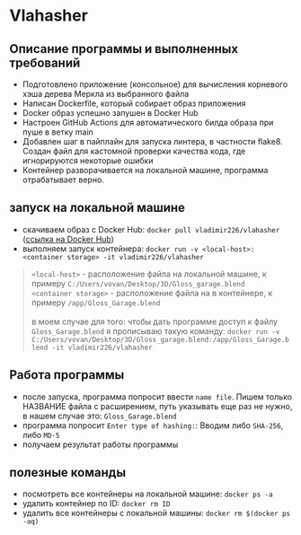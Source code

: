 # Vlahasher
## Описание программы и выполненных требований
- Подготовлено приложение (консольное) для вычисления корневого хэша дерева Меркла из выбранного файла
- Написан Dockerfile, который собирает образ приложения 
- Docker образ успешно запушен в Docker Hub
- Настроен GitHub Actions для автоматического билда образа при пуше в ветку main
- Добавлен шаг в пайплайн для запуска линтера, в частности flake8. Создан файл для кастомной проверки качества кода, где игнорируются некоторые ошибки
- Контейнер разворачивается на локальной машине, программа отрабатывает верно.

## запуск на локальной машине

- скачиваем образ с Docker Hub: ```docker pull vladimir226/vlahasher``` ([ссылка на Docker Hub](https://hub.docker.com/r/vladimir226/vlahasher))
- выполняем запуск контейнера: ```docker run -v <local-host>:<container storage> -it vladimir226/vlahasher``` 
 > ```<local-host>``` - расположение файла на локальной машине, к примеру  ```C:/Users/vovan/Desktop/3D/Gloss_garage.blend``` <br />
 > ```<container storage>``` - расположение файла на в контейнере, к примеру  ```/app/Gloss_Garage.blend``` <br /> <br />
 в моем случае для того: чтобы дать программе доступ к файлу ```Gloss_Garage.blend``` я прописываю такую команду: ```docker run -v C:/Users/vovan/Desktop/3D/Gloss_garage.blend:/app/Gloss_Garage.blend -it vladimir226/vlahasher```
## Работа программы
- после запуска, программа попросит ввести ```name file```. Пишем только НАЗВАНИЕ файла с расширением, путь указывать еще раз не нужно, в нашем случае это: ```Gloss_Garage.blend```
- программа попросит ```Enter type of hashing:```: Вводим либо ```SHA-256```, либо ```MD-5```
- получаем результат работы программы

## полезные команды
- посмотреть все контейнеры на локальной машине: ```docker ps -a```
- удалить контейнер по ID: ```docker rm ID```
- удалить все контейнеры  с локальной машины: ```docker rm $(docker ps -aq)```
